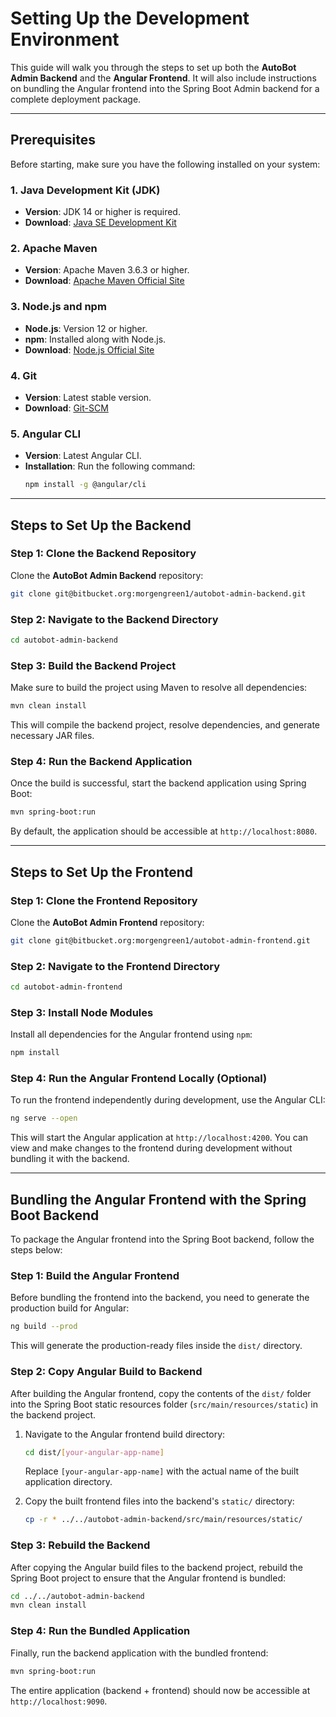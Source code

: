 # Setting Up the Development Environment

This guide will walk you through the steps to set up both the **AutoBot Admin Backend** and the **Angular Frontend**. It will also include instructions on bundling the Angular frontend into the Spring Boot Admin backend for a complete deployment package.

---

## Prerequisites

Before starting, make sure you have the following installed on your system:

### 1. **Java Development Kit (JDK)**
   - **Version**: JDK 14 or higher is required.
   - **Download**: [Java SE Development Kit](https://www.oracle.com/java/technologies/javase-downloads.html)

### 2. **Apache Maven**
   - **Version**: Apache Maven 3.6.3 or higher.
   - **Download**: [Apache Maven Official Site](https://maven.apache.org/install.html)

### 3. **Node.js and npm**
   - **Node.js**: Version 12 or higher.
   - **npm**: Installed along with Node.js.
   - **Download**: [Node.js Official Site](https://nodejs.org/)

### 4. **Git**
   - **Version**: Latest stable version.
   - **Download**: [Git-SCM](https://git-scm.com/)

### 5. **Angular CLI**
   - **Version**: Latest Angular CLI.
   - **Installation**: Run the following command:
     ```bash
     npm install -g @angular/cli
     ```

---

## Steps to Set Up the Backend

### Step 1: Clone the Backend Repository

Clone the **AutoBot Admin Backend** repository:

```bash
git clone git@bitbucket.org:morgengreen1/autobot-admin-backend.git
```

### Step 2: Navigate to the Backend Directory

```bash
cd autobot-admin-backend
```

### Step 3: Build the Backend Project

Make sure to build the project using Maven to resolve all dependencies:

```bash
mvn clean install
```

This will compile the backend project, resolve dependencies, and generate necessary JAR files.

### Step 4: Run the Backend Application

Once the build is successful, start the backend application using Spring Boot:

```bash
mvn spring-boot:run
```

By default, the application should be accessible at `http://localhost:8080`.

---

## Steps to Set Up the Frontend

### Step 1: Clone the Frontend Repository

Clone the **AutoBot Admin Frontend** repository:

```bash
git clone git@bitbucket.org:morgengreen1/autobot-admin-frontend.git
```

### Step 2: Navigate to the Frontend Directory

```bash
cd autobot-admin-frontend
```

### Step 3: Install Node Modules

Install all dependencies for the Angular frontend using `npm`:

```bash
npm install
```

### Step 4: Run the Angular Frontend Locally (Optional)

To run the frontend independently during development, use the Angular CLI:

```bash
ng serve --open
```

This will start the Angular application at `http://localhost:4200`. You can view and make changes to the frontend during development without bundling it with the backend.

---

## Bundling the Angular Frontend with the Spring Boot Backend

To package the Angular frontend into the Spring Boot backend, follow the steps below:

### Step 1: Build the Angular Frontend

Before bundling the frontend into the backend, you need to generate the production build for Angular:

```bash
ng build --prod
```

This will generate the production-ready files inside the `dist/` directory.

### Step 2: Copy Angular Build to Backend

After building the Angular frontend, copy the contents of the `dist/` folder into the Spring Boot static resources folder (`src/main/resources/static`) in the backend project.

1. Navigate to the Angular frontend build directory:
   ```bash
   cd dist/[your-angular-app-name]
   ```
   Replace `[your-angular-app-name]` with the actual name of the built application directory.

2. Copy the built frontend files into the backend's `static/` directory:
   ```bash
   cp -r * ../../autobot-admin-backend/src/main/resources/static/
   ```

### Step 3: Rebuild the Backend

After copying the Angular build files to the backend project, rebuild the Spring Boot project to ensure that the Angular frontend is bundled:

```bash
cd ../../autobot-admin-backend
mvn clean install
```

### Step 4: Run the Bundled Application

Finally, run the backend application with the bundled frontend:

```bash
mvn spring-boot:run
```

The entire application (backend + frontend) should now be accessible at `http://localhost:9090`.
